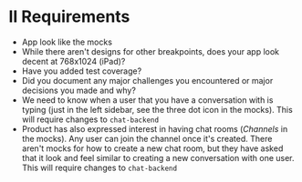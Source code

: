 # II Requirements

- App look like the mocks
- While there aren't designs for other breakpoints, does your app look decent at 768x1024 (iPad)?
- Have you added test coverage?
- Did you document any major challenges you encountered or major decisions you made and why?
- We need to know when a user that you have a conversation with is typing (just in the left sidebar, see the three dot icon in the mocks). This will require changes to `chat-backend`
- Product has also expressed interest in having chat rooms (_Channels_ in the mocks). Any user can join the channel once it's created. There aren't mocks for how to create a new chat room, but they have asked that it look and feel similar to creating a new conversation with one user. This will require changes to `chat-backend`
